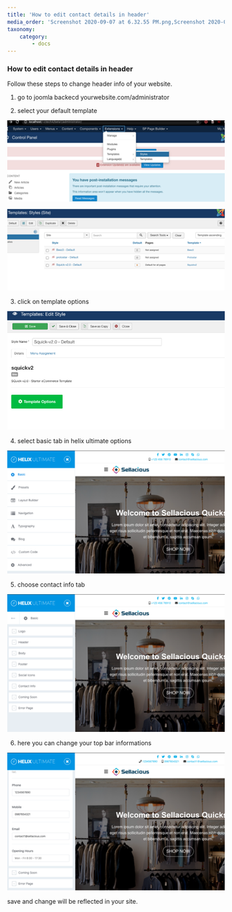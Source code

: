 ```yaml
---
title: 'How to edit contact details in header'
media_order: 'Screenshot 2020-09-07 at 6.32.55 PM.png,Screenshot 2020-09-07 at 6.33.50 PM.png,Screenshot 2020-09-07 at 6.34.46 PM.png,Screenshot 2020-09-07 at 6.36.34 PM.png,Screenshot 2020-09-07 at 6.37.50 PM.png'
taxonomy:
    category:
        - docs
---
```


### How to edit contact details in header

Follow these steps to change header info of your website.

1. go to joomla backecd yourwebsite.com/administrator

2. select your default template

![](Screenshot%202020-09-07%20at%206.32.55%20PM.png)

![](Screenshot%202020-09-07%20at%206.33.50%20PM.png)

3. click on template options 

![](Screenshot%202020-09-07%20at%206.34.46%20PM.png)

4. select basic tab in helix ultimate options

![](Screenshot%202020-09-07%20at%206.36.34%20PM.png)

5. choose contact info tab 

![](Screenshot%202020-09-07%20at%206.37.50%20PM.png)

6. here you can change your top bar informations 

![](Screenshot%202020-09-07%20at%206.39.02%20PM.png)

save and change will be reflected in your site.